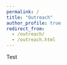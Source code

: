 ```yaml
---
permalink: /
title: "Outreach"
author_profile: true
redirect_from: 
  - /outreach/
  - /outreach.html
---
```


Test


